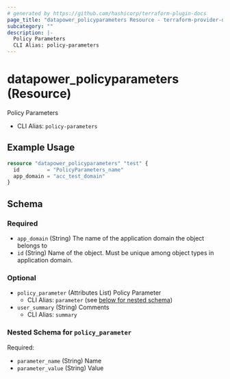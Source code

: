 ```yaml
---
# generated by https://github.com/hashicorp/terraform-plugin-docs
page_title: "datapower_policyparameters Resource - terraform-provider-datapower"
subcategory: ""
description: |-
  Policy Parameters
  CLI Alias: policy-parameters
---
```


# datapower_policyparameters (Resource)

Policy Parameters
  - CLI Alias: `policy-parameters`

## Example Usage

```terraform
resource "datapower_policyparameters" "test" {
  id         = "PolicyParameters_name"
  app_domain = "acc_test_domain"
}
```

<!-- schema generated by tfplugindocs -->
## Schema

### Required

- `app_domain` (String) The name of the application domain the object belongs to
- `id` (String) Name of the object. Must be unique among object types in application domain.

### Optional

- `policy_parameter` (Attributes List) Policy Parameter
  - CLI Alias: `parameter` (see [below for nested schema](#nestedatt--policy_parameter))
- `user_summary` (String) Comments
  - CLI Alias: `summary`

<a id="nestedatt--policy_parameter"></a>
### Nested Schema for `policy_parameter`

Required:

- `parameter_name` (String) Name
- `parameter_value` (String) Value
